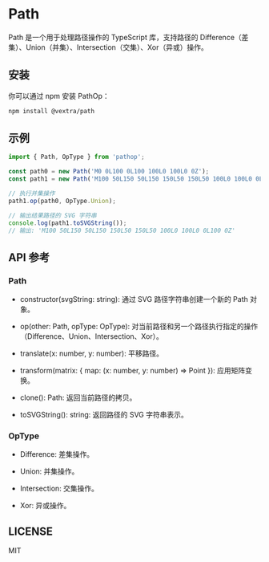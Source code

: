 # Path

Path 是一个用于处理路径操作的 TypeScript 库，支持路径的 Difference（差集）、Union（并集）、Intersection（交集）、Xor（异或）操作。

## 安装

你可以通过 npm 安装 PathOp：

```bash
npm install @vextra/path
```

## 示例
```ts
import { Path, OpType } from 'pathop';

const path0 = new Path('M0 0L100 0L100 100L0 100L0 0Z');
const path1 = new Path('M100 50L150 50L150 150L50 150L50 100L0 100L0 0L100 0L100 50Z');

// 执行并集操作
path1.op(path0, OpType.Union);

// 输出结果路径的 SVG 字符串
console.log(path1.toSVGString());
// 输出: 'M100 50L150 50L150 150L50 150L50 100L0 100L0 0L100 0Z'
```
## API 参考
### Path
* constructor(svgString: string): 通过 SVG 路径字符串创建一个新的 Path 对象。

* op(other: Path, opType: OpType): 对当前路径和另一个路径执行指定的操作（Difference、Union、Intersection、Xor）。

* translate(x: number, y: number): 平移路径。

* transform(matrix: { map: (x: number, y: number) => Point }): 应用矩阵变换。

* clone(): Path: 返回当前路径的拷贝。

* toSVGString(): string: 返回路径的 SVG 字符串表示。

### OpType
* Difference: 差集操作。

* Union: 并集操作。

* Intersection: 交集操作。

* Xor: 异或操作。

## LICENSE
MIT
